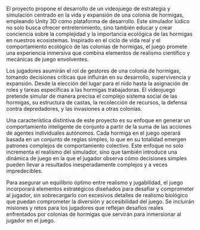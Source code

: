 El proyecto propone el desarrollo de un videojuego de estrategia y simulación centrado en la vida y expansión de una colonia de hormigas, empleando Unity 3D como plataforma de desarrollo. Este simulador lúdico no solo busca ofrecer entretenimiento, sino también educar y crear conciencia sobre la complejidad y la importancia ecológica de las hormigas en nuestros ecosistemas. Inspirado en el ciclo de vida real y el comportamiento ecológico de las colonias de hormigas, el juego promete una experiencia inmersiva que combina elementos de realismo científico y mecánicas de juego envolventes.  
  
Los jugadores asumirán el rol de gestores de una colonia de hormigas, tomando decisiones críticas que influirán en su desarrollo, supervivencia y expansión. Desde la elección del lugar para el nido hasta la asignación de roles y tareas específicas a las hormigas trabajadoras. El videojuego pretende simular de manera precisa el complejo sistema social de las hormigas, su estructura de castas, la recolección de recursos, la defensa contra depredadores, y las invasiones a otras colonias.  
  
Una característica distintiva de este proyecto es su enfoque en generar un comportamiento inteligente de conjunto a partir de la suma de las acciones de agentes individuales autónomos. Cada hormiga en el juego operará basada en un conjunto de reglas simples, lo que en su totalidad emergen patrones complejos de comportamiento colectivo. Este enfoque no solo incrementa el realismo del simulador, sino que también introduce una dinámica de juego en la que el jugador observa cómo decisiones simples pueden llevar a resultados inesperadamente complejos y a veces impredecibles.  
  
Para asegurar un equilibrio óptimo entre realismo y jugabilidad, el juego incorporará elementos estratégicos diseñados para desafiar y comprometer al jugador, sin sobrecargarlo con excesivos detalles de realismo biológico que puedan comprometer la diversión y accesibilidad del juego. Se incluirán misiones y retos para los jugadores que reflejan desafíos reales enfrentados por colonias de hormigas que servirán para inmersionar al jugador en el juego.